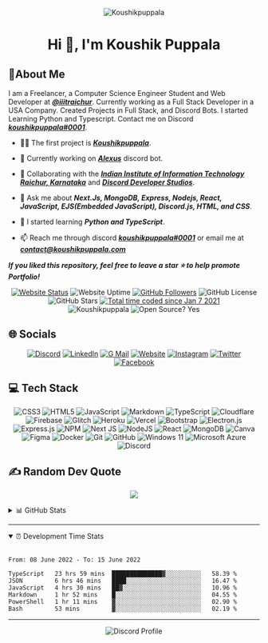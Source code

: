 <div align='center'>

![Koushikpuppala](https://capsule-render.vercel.app/api?type=waving&color=gradient&height=200&section=header&text=𝑲𝒐𝒖𝒔𝒉𝒊𝒌%20𝑷𝒖𝒑𝒑𝒂𝒍𝒂&fontSize=80&fontAlignY=35&animation=twinkling&fontColor=gradient)

# Hi 👋, I'm Koushik Puppala

</div>

## 💫About Me

I am a Freelancer, a Computer Science Engineer Student and Web Developer at **_[@iiitraichur](https://github.com/iiitraichur)_**. Currently working as a Full Stack Developer in a USA Company. Created Projects in Full Stack, and Discord Bots. I started Learning Python and Typescript. Contact me on Discord **_[koushikpuppala#0001](https://discord.com/channels/@me/735813371433058354)_**.

-   👨‍💻 The first project is **_[Koushikpuppala](https://koushikpuppala.com)_**.

-   🔭 Currently working on **_[Alexus]()_** discord bot.

-   👯 Collaborating with the **_[Indian Institute of Information Technology Raichur, Karnataka](https://github.com/iiitraichur)_** and **_[Discord Developer Studios](https://github.com/dscdevstudios)_**.

-   💬 Ask me about **_Next.Js, MongoDB, Express, Nodejs, React, JavaScript, EJS(Embedded JavaScript), Discord.js, HTML, and CSS_**.

-   🌱 I started learning **_Python and TypeScript_**.

-   📫 Reach me through discord **_[koushikpuppala#0001](https://discord.com/channels/@me/735813371433058354)_** or email me at **_[contact@koushikpuppala.com](mailto:contact@koushikpuppala.com)_**

**_If you liked this repository, feel free to leave a star ⭐ to help promote Portfolio!_**

<!-- -   🤝 I’m looking for help with **_[Avengers Assemble Discord Bot Community and Dashboard](https://github.com/koushikpuppala/avengers-assemble)_**. -->
<div align='center'>

[![Website Status](https://img.shields.io/website?style=social&url=https%3A%2F%2Fkoushikpuppala.com&logo=Microsoft%20Edge&logoColor=%23000000)](https://koushikpuppala.com) ![Website Uptime](https://img.shields.io/uptimerobot/ratio/m791998307-456ba3ddfb31f7b23ce7a096?style=social&logo=Microsoft%20Edge&logoColor=%23000000) [![GitHub Followers](https://img.shields.io/github/followers/koushikpuppala.svg?style=social&label=Follow)](https://github.com/koushikpuppala?tab=followers) ![GitHub License](https://img.shields.io/github/license/koushikpuppala/koushikpuppala?style=social&logo=github) ![GitHub Stars](https://img.shields.io/github/stars/koushikpuppala?affiliations=OWNER%2CCOLLABORATOR%2CORGANIZATION_MEMBER&style=social) [![Total time coded since Jan 7 2021](https://wakatime.com/badge/user/72e2ce29-83ee-4ab0-b7c6-aafe16410611.svg?style=social)](https://wakatime.com/@72e2ce29-83ee-4ab0-b7c6-aafe16410611)
<br />
![Koushikpuppala](https://komarev.com/ghpvc/?username=koushikpuppala&label=Profile%20views&color=0e75b6) ![Open Source? Yes](https://badgen.net/badge/Open%20Source%20%3F/Yes%21/blue?icon=github)

</div>

## 🌐 Socials

<div align="center">

[![Discord](https://img.shields.io/badge/Discord-%237289DA.svg?style=social&logo=discord)](htttps://discord.gg/ksjnd) [![LinkedIn](https://img.shields.io/badge/LinkedIn-%230077B5.svg?style=social&logo=linkedin)](https://linkedin.com/in/koushikpuppala) [![G Mail](https://img.shields.io/badge/G%20Mail-%23EA4335.svg?style=social&logo=GMail)](mailto:contact@koushikpuppala.com) [![Website](https://img.shields.io/badge/Website-%231877F2.svg?style=social&logo=Microsoft%20Edge)](https://koushikpuppala.com) [![Instagram](https://img.shields.io/badge/Instagram-%23E4405F.svg?style=social&logo=Instagram)](https://instagram.com/koushikpuppala) [![Twitter](https://img.shields.io/badge/Twitter-%231DA1F2.svg?style=social&logo=Twitter)](https://twitter.com/puppala_koushik) [![Facebook](https://img.shields.io/badge/Facebook-%231877F2.svg?style=social&logo=Facebook)](https://facebook.com/puppalakoushik)

</div>

## 💻 Tech Stack

<div align="center">

![CSS3](https://img.shields.io/badge/CSS%203-%231572B6.svg?style=social&logo=css3) ![HTML5](https://img.shields.io/badge/HTML%205-%23E34F26.svg?style=social&logo=html5) ![JavaScript](https://img.shields.io/badge/Javascript-%23323330.svg?style=social&logo=javascript&logoColor=%23F7DF1E) ![Markdown](https://img.shields.io/badge/Markdown-%23000000.svg?style=social&logo=markdown) ![TypeScript](https://img.shields.io/badge/Typescript-%23007ACC.svg?style=social&logo=typescript&logoColor=%233178C6) ![Cloudflare](https://img.shields.io/badge/Cloudflare-%23F38020?style=social&logo=Cloudflare) ![Firebase](https://img.shields.io/badge/Firebase-%23039BE5.svg?style=social&logo=firebase&logoColor=%23FFCA28) ![Glitch](https://img.shields.io/badge/Glitch-%233333FF.svg?style=social&logo=glitch) ![Heroku](https://img.shields.io/badge/Heroku-%23430098.svg?style=social&logo=heroku) ![Vercel](https://img.shields.io/badge/Vercel-%23000000.svg?style=social&logo=vercel) ![Bootstrap](https://img.shields.io/badge/Bootstrap-%23563D7C.svg?style=social&logo=bootstrap) ![Electron.js](https://img.shields.io/badge/Electron-191970?style=social&logo=Electron)
![Express.js](https://img.shields.io/badge/Express.js-%23404d59.svg?style=social&logo=express&logoColor=%2361DAFB) ![NPM](https://img.shields.io/badge/NPM-%23000000.svg?style=social&logo=npm) ![Next JS](https://img.shields.io/badge/Next-black?style=social&logo=next.js) ![NodeJS](https://img.shields.io/badge/Node.JS-%236DA55F?style=social&logo=Node.JS) ![React](https://img.shields.io/badge/React-%2320232a.svg?style=social&logo=react&logoColor=%2361DAFB) ![MongoDB](https://img.shields.io/badge/MongoDB-%234ea94b.svg?style=social&logo=mongodb) ![Canva](https://img.shields.io/badge/Canva-%2300C4CC.svg?style=social&logo=Canva) ![Figma](https://img.shields.io/badge/Figma-%23F24E1E.svg?style=social&logo=figma) ![Docker](https://img.shields.io/badge/Docker-%230db7ed.svg?style=social&logo=docker) ![Git](https://img.shields.io/badge/Git-%230db7ed.svg?style=social&logo=git) ![GitHub](https://img.shields.io/badge/GitHub-%230db7ed.svg?style=social&logo=github) ![Windows 11](https://img.shields.io/badge/Window%2011-%230db7ed.svg?style=social&logo=Microsoft&logoColor=%230078D4) ![Microsoft Azure](https://img.shields.io/badge/Microsoft%20Azure-%230db7ed.svg?style=social&logo=microsoft%20azure) ![Discord](https://img.shields.io/badge/Discord-%230db7ed.svg?style=social&logo=discord)

</div>

## ✍️ Random Dev Quote

<div align="center">

![](https://quotes-github-readme.vercel.app/api?type=horizontal&theme=tokyonight)

</div>

<details>
<summary>📊 GitHub Stats</summary>
<div align="center">

![](https://github-profile-trophy.vercel.app/?username=koushikpuppala&theme=juicyfresh&no-frame=true&no-bg=false&margin-w=4&margin-h=4&column=3&row=3) ![](https://github-readme-stats.vercel.app/api/top-langs/?username=koushikpuppala&theme=blue-green&hide_border=true&include_all_commits=false&count_private=false&layout=compact)
<br />
![](https://github-readme-stats.vercel.app/api?username=koushikpuppala&theme=blue-green&hide_border=true&include_all_commits=false&count_private=false) ![](https://github-readme-streak-stats.herokuapp.com/?user=koushikpuppala&theme=blue-green&hide_border=true)
<br />
![](https://activity-graph.herokuapp.com/graph?username=koushikpuppala&theme=xcode&hide_border=true&layout=compact)

</div>
</details>

---

<details open>
<summary>⏰ Development Time Stats</summary>
<br />

<!--START_SECTION:waka-->

```text
From: 08 June 2022 - To: 15 June 2022

TypeScript   23 hrs 59 mins  ██████████████▓░░░░░░░░░░   58.39 %
JSON         6 hrs 46 mins   ████░░░░░░░░░░░░░░░░░░░░░   16.47 %
JavaScript   4 hrs 30 mins   ██▓░░░░░░░░░░░░░░░░░░░░░░   10.96 %
Markdown     1 hr 52 mins    █░░░░░░░░░░░░░░░░░░░░░░░░   04.55 %
PowerShell   1 hr 11 mins    ▓░░░░░░░░░░░░░░░░░░░░░░░░   02.90 %
Bash         53 mins         ▓░░░░░░░░░░░░░░░░░░░░░░░░   02.19 %
```

<!--END_SECTION:waka-->

</summary>
</details>

---

<div align='center'>

![Discord Profile](https://lanyard-profile-readme.vercel.app/api/735813371433058354)

</div>
